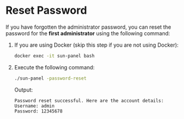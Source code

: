 # Reset Password

If you have forgotten the administrator password, you can reset the password for the **first administrator** using the following command:

1. If you are using Docker (skip this step if you are not using Docker):
    ```sh
    docker exec -it sun-panel bash
    ```

2. Execute the following command:
    ```sh
    ./sun-panel -password-reset
    ```

    Output:

    ```text
    Password reset successful. Here are the account details:
    Username: admin
    Password: 12345678
    ```